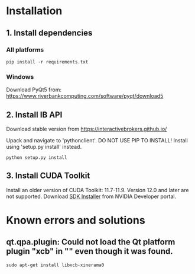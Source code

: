 # Installation
## 1. Install dependencies
### All platforms
```
pip install -r requirements.txt
```
<!-- ### Linux
System-wide installation
```
sudo apt-get install python3-pyqt5
```
To install inside a virtualenv, assuming PyQt5 is installed globally, run
```
pip install vext.pyqt5
``` -->
### Windows
Download PyQt5 from: https://www.riverbankcomputing.com/software/pyqt/download5

## 2. Install IB API
Download stable version from https://interactivebrokers.github.io/

Upack and navigate to 'pythonclient'. DO NOT USE PIP TO INSTALL! Install using 'setup.py install' instead.

```
python setup.py install
```
## 3. Install CUDA Toolkit
Install an older version of CUDA Toolkit: 11.7-11.9. Version 12.0 and later are not supported. Download [SDK Installer](https://developer.nvidia.com/cuda-downloads) from NVIDIA Developer portal.

# Known errors and solutions
## qt.qpa.plugin: Could not load the Qt platform plugin "xcb" in "" even though it was found.
```
sudo apt-get install libxcb-xinerama0
```
